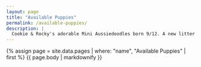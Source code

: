 ```yaml
---
layout: page
title: "Available Puppies"
permalink: /available-puppies/
description: |
  Cookie & Rocky's adorable Mini Aussiedoodles born 9/12. A new litter of puppies will be available in May! Cute merle & tricolor teddy bears, 17-23 lbs grown. Hypoallergenic & smart. See pics & reserve your fuzzy best friend today!
---
```


{% assign page = site.data.pages | where: "name", "Available Puppies" | first %}
{{ page.body | markdownify }}
